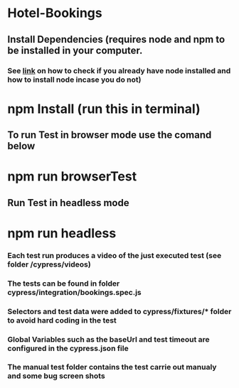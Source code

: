# Hotel-Bookings

## Install Dependencies (requires node and npm to be installed in your computer.

### See [link](https://docs.npmjs.com/downloading-and-installing-node-js-and-npm) on how to check if you already have node installed and how to install node incase you do not)

# npm Install (run this in terminal)

## To run Test in browser mode use the comand below

# npm run browserTest

## Run Test in headless mode

# npm run headless

### Each test run produces a video of the just executed test (see folder /cypress/videos)

### The tests can be found in folder cypress/integration/bookings.spec.js

### Selectors and test data were added to cypress/fixtures/\* folder to avoid hard coding in the test

### Global Variables such as the baseUrl and test timeout are configured in the cypress.json file

### The manual test folder contains the test carrie out manualy and some bug screen shots
